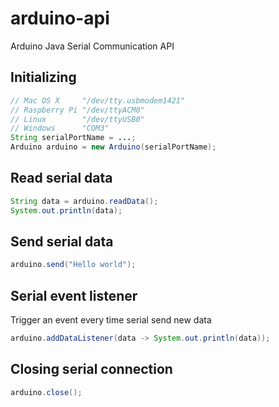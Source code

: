 # arduino-api
Arduino Java Serial Communication API

## Initializing
```Java
// Mac OS X     "/dev/tty.usbmodem1421"
// Raspberry Pi "/dev/ttyACM0"
// Linux        "/dev/ttyUSB0"
// Windows      "COM3"
String serialPortName = ...;
Arduino arduino = new Arduino(serialPortName);
```

## Read serial data
```java
String data = arduino.readData();
System.out.println(data);
```

## Send serial data
```java
arduino.send("Hello world");
```

## Serial event listener
Trigger an event every time serial send new data
```java
arduino.addDataListener(data -> System.out.println(data));
```

## Closing serial connection
```java
arduino.close();
```
